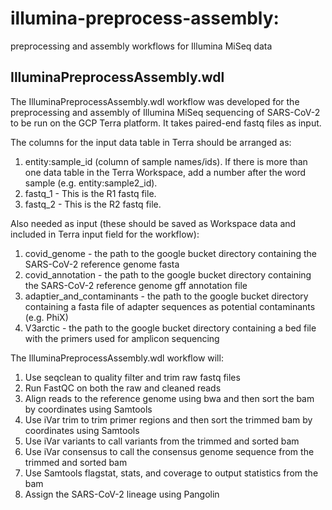 # illumina-preprocess-assembly:

preprocessing and assembly workflows for Illumina MiSeq data

## IlluminaPreprocessAssembly.wdl
The IlluminaPreprocessAssembly.wdl workflow was developed for the preprocessing and assembly of Illumina MiSeq sequencing of SARS-CoV-2 to be run on the GCP Terra platform. It takes paired-end fastq files as input.

The columns for the input data table in Terra should be arranged as:

1. entity:sample_id (column of sample names/ids). If there is more than one data table in the Terra Workspace, add a number after the word sample (e.g. entity:sample2_id).
2. fastq_1 - This is the R1 fastq file.
3. fastq_2 - This is the R2 fastq file.

Also needed as input (these should be saved as Workspace data and included in Terra input field for the workflow): 
1. covid_genome - the path to the google bucket directory containing the SARS-CoV-2 reference genome fasta
2. covid_annotation - the path to the google bucket directory containing the SARS-CoV-2 reference genome gff annotation file
3. adaptier_and_contaminants - the path to the google bucket directory containing a fasta file of adapter sequences as potential contaminants (e.g. PhiX)
4. V3arctic - the path to the google bucket directory containing a bed file with the primers used for amplicon sequencing

The IlluminaPreprocessAssembly.wdl workflow will:

1. Use seqclean to quality filter and trim raw fastq files
2. Run FastQC on both the raw and cleaned reads
3. Align reads to the reference genome using bwa and then sort the bam by coordinates using Samtools
4. Use iVar trim to trim primer regions and then sort the trimmed bam by coordinates using Samtools
5. Use iVar variants to call variants from the trimmed and sorted bam
6. Use iVar consensus to call the consensus genome sequence from the trimmed and sorted bam
7. Use Samtools flagstat, stats, and coverage to output statistics from the bam
8. Assign the SARS-CoV-2 lineage using Pangolin
